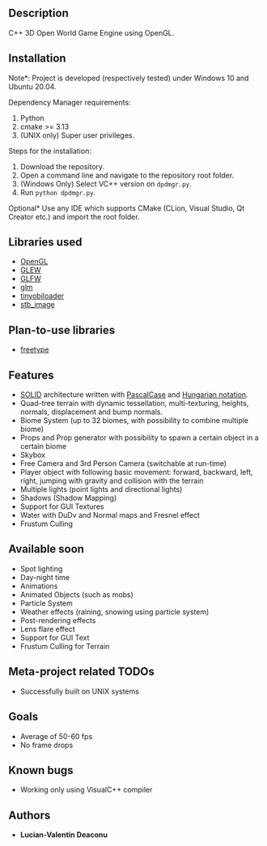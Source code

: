 ## Description

C++ 3D Open World Game Engine using OpenGL.

## Installation
Note*: Project is developed (respectively tested) under Windows 10 and Ubuntu 20.04.

Dependency Manager requirements:
1. Python
2. cmake >= 3.13
3. (UNIX only) Super user privileges.

Steps for the installation:
1. Download the repository.
2. Open a command line and navigate to the repository root folder.
3. (Windows Only) Select VC++ version on `dpdmgr.py`.
4. Run `python dpdmgr.py`.

Optional* Use any IDE which supports CMake (CLion, Visual Studio, Qt Creator etc.) and import the root folder.

## Libraries used

* [OpenGL](https://www.opengl.org/)
* [GLEW](http://glew.sourceforge.net/)
* [GLFW](https://www.glfw.org/)
* [glm](https://glm.g-truc.net/0.9.9/index.html)
* [tinyobjloader](https://github.com/tinyobjloader/tinyobjloader)
* [stb_image](https://github.com/nothings/stb/blob/master/stb_image.h)

## Plan-to-use libraries

* [freetype](https://www.freetype.org/)

## Features

* [SOLID](https://en.wikipedia.org/wiki/SOLID) architecture written with [PascalCase](https://wiki.c2.com/?PascalCase) and [Hungarian notation](https://en.wikipedia.org/wiki/Hungarian_notation).
* Quad-tree terrain with dynamic tessellation, multi-texturing, heights, normals, displacement and bump normals. 
* Biome System (up to 32 biomes, with possibility to combine multiple biome)
* Props and Prop generator with possibility to spawn a certain object in a certain biome
* Skybox
* Free Camera and 3rd Person Camera (switchable at run-time)
* Player object with following basic movement: forward, backward, left, right, jumping with gravity and collision with the terrain
* Multiple lights (point lights and directional lights)
* Shadows (Shadow Mapping)
* Support for GUI Textures
* Water with DuDv and Normal maps and Fresnel effect
* Frustum Culling

## Available soon

* Spot lighting
* Day-night time
* Animations
* Animated Objects (such as mobs)
* Particle System
* Weather effects (raining, snowing using particle system)
* Post-rendering effects
* Lens flare effect
* Support for GUI Text
* Frustum Culling for Terrain

## Meta-project related TODOs
* Successfully built on UNIX systems

## Goals

* Average of 50-60 fps
* No frame drops

## Known bugs

* Working only using VisualC++ compiler

## Authors

* **Lucian-Valentin Deaconu**
